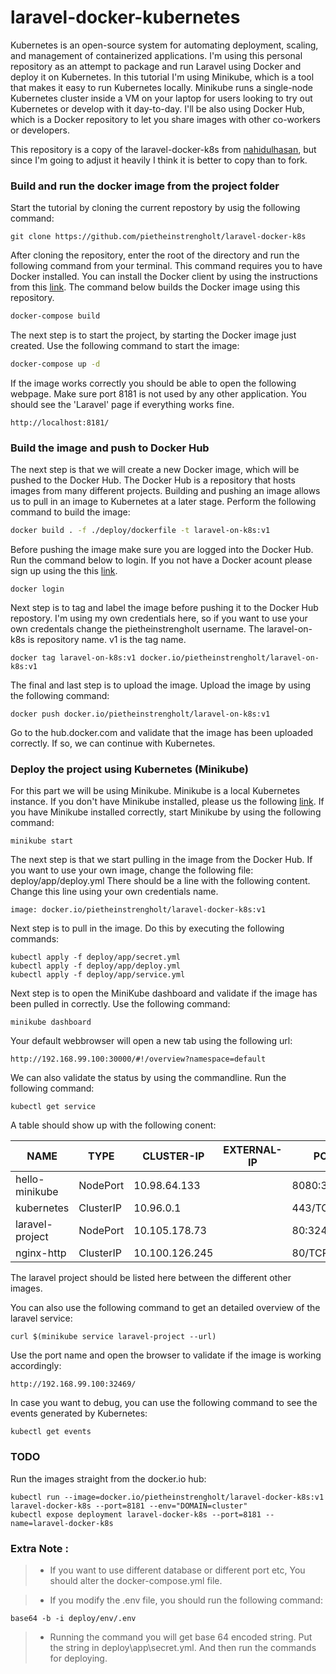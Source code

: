 # laravel-docker-kubernetes

Kubernetes is an open-source system for automating deployment, scaling, and management of containerized applications. I'm using this personal repository as an attempt to package and run Laravel using Docker and deploy it on Kubernetes. In this tutorial I'm using Minikube, which is a tool that makes it easy to run Kubernetes locally. Minikube runs a single-node Kubernetes cluster inside a VM on your laptop for users looking to try out Kubernetes or develop with it day-to-day. I'll be also using Docker Hub, which is a Docker repository to let you share images with other co-workers or developers.

This repository is a copy of the laravel-docker-k8s from [nahidulhasan](https://github.com/nahidulhasan/laravel-docker-k8s), but since I'm going to adjust it heavily I think it is better to copy than to fork.

### Build and run the docker image from the project folder

Start the tutorial by cloning the current repostory by usig the following command:

``` 
git clone https://github.com/pietheinstrengholt/laravel-docker-k8s
```
 
After cloning the repository, enter the root of the directory and run the following command from your terminal. This command requires you to have Docker installed. You can install the Docker client by using the instructions from this [link](https://docs.docker.com/). The command below builds the Docker image using this repository.

```sh
docker-compose build
```

The next step is to start the project, by starting the Docker image just created. Use the following command to start the image:

```sh
docker-compose up -d
```

If the image works correctly you should be able to open the following webpage. Make sure port 8181 is not used by any other application. You should see the 'Laravel' page if everything works fine. 

```
http://localhost:8181/
```
 
### Build the image and push to Docker Hub

The next step is that we will create a new Docker image, which will be pushed to the Docker Hub. The Docker Hub is a repository that hosts images from many different projects. Building and pushing an image allows us to pull in an image to Kubernetes at a later stage. Perform the following command to build the image:

```sh
docker build . -f ./deploy/dockerfile -t laravel-on-k8s:v1
```

Before pushing the image make sure you are logged into the Docker Hub. Run the command below to login. If you not have a Docker acount please sign up using the this [link](https://hub.docker.com/).

```
docker login
```

Next step is to tag and label the image before pushing it to the Docker Hub repostory. I'm using my own credentials here, so if you want to use your own credentals change the pietheinstrengholt username. The laravel-on-k8s is repository name. v1 is the tag name.

```
docker tag laravel-on-k8s:v1 docker.io/pietheinstrengholt/laravel-on-k8s:v1
```

The final and last step is to upload the image. Upload the image by using the following command:

```
docker push docker.io/pietheinstrengholt/laravel-on-k8s:v1
```

Go to the hub.docker.com and validate that the image has been uploaded correctly. If so, we can continue with Kubernetes.

### Deploy the project using Kubernetes (Minikube)

For this part we will be using Minikube. Minikube is a local Kubernetes instance. If you don't have Minikube installed, please us the following [link](https://kubernetes.io/docs/tasks/tools/install-minikube/). If you have Minikube installed correctly, start Minikube by using the following command:

```
minikube start
```

The next step is that we start pulling in the image from the Docker Hub. If you want to use your own image, change the following file: deploy/app/deploy.yml
There should be a line with the following content. Change this line using your own credentials name.

```
image: docker.io/pietheinstrengholt/laravel-docker-k8s:v1
```

Next step is to pull in the image. Do this by executing the following commands:

```
kubectl apply -f deploy/app/secret.yml
kubectl apply -f deploy/app/deploy.yml
kubectl apply -f deploy/app/service.yml
``` 

Next step is to open the MiniKube dashboard and validate if the image has been pulled in correctly. Use the following command:

```
minikube dashboard
```

Your default webbrowser will open a new tab using the following url:

```
http://192.168.99.100:30000/#!/overview?namespace=default
```

We can also validate the status by using the commandline. Run the following command:

``` 
kubectl get service
```

A table should show up with the following conent:

NAME     |     TYPE      |     CLUSTER-IP  |  EXTERNAL-IP   |  PORT(S)   |     AGE
---------|---------------|-----------------|----------------|------------|----------
hello-minikube  |  NodePort  |  10.98.64.133  |  <none>  |  8080:30271/TCP  |  2d
kubernetes  |  ClusterIP  |  10.96.0.1  |  <none>  |  443/TCP  |  2d
laravel-project  |  NodePort  |  10.105.178.73  |  <none>  |  80:32469/TCP  |  10m
nginx-http  |  ClusterIP  |  10.100.126.245  |  <none>  |  80/TCP  |  20h

The laravel project should be listed here between the different other images. 

You can also use the following command to get an detailed overview of the laravel service:

```
curl $(minikube service laravel-project --url)
```

Use the port name and open the browser to validate if the image is working accordingly:

```
http://192.168.99.100:32469/
``` 

In case you want to debug, you can use the following command to see the events generated by Kubernetes:

```
kubectl get events
```

### TODO
Run the images straight from the docker.io hub:

```
kubectl run --image=docker.io/pietheinstrengholt/laravel-docker-k8s:v1 laravel-docker-k8s --port=8181 --env="DOMAIN=cluster"
kubectl expose deployment laravel-docker-k8s --port=8181 --name=laravel-docker-k8s
```

### Extra Note :

> - If you want to use different database or different port etc, You should alter the docker-compose.yml file.

> - If you modify the .env file, you should run the following command:

```  
base64 -b -i deploy/env/.env
```

> - Running the command you will get base 64 encoded string. Put the string in deploy\app\secret.yml. And then run the commands for deploying.